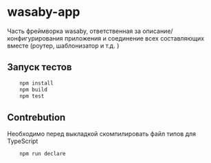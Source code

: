 # wasaby-app
Часть фреймворка wasaby, ответственная за описание/конфигурирования приложения и соединение всех составляющих вместе (роутер, шаблонизатор и т.д. )

## Запуск тестов
```bash
    npm install
    npm build
    npm test
```

## Contrebution
Необходимо перед выкладкой скомпилировать файл типов для TypeScript
```bash
    npm run declare
```